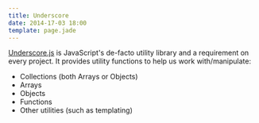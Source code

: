 ```yaml
---
title: Underscore
date: 2014-17-03 18:00
template: page.jade
---
```


[Underscore.js](http://underscorejs.org/) is JavaScript's de-facto utility library and a requirement on every project.
It provides utility functions to help us work with/manipulate:

* Collections (both Arrays or Objects)
* Arrays
* Objects
* Functions
* Other utilities (such as templating)